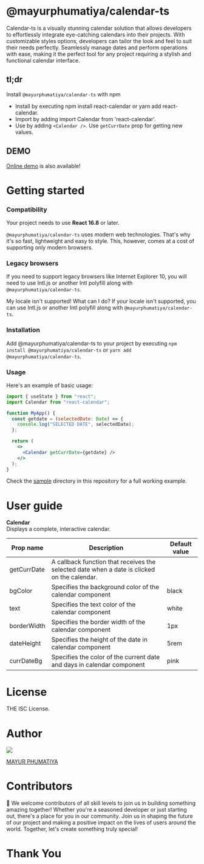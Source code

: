 # @mayurphumatiya/calendar-ts

Calendar-ts is a visually stunning calendar solution that allows developers to effortlessly integrate eye-catching calendars into their projects. With customizable styles options, developers can tailor the look and feel to suit their needs perfectly. Seamlessly manage dates and perform operations with ease, making it the perfect tool for any project requiring a stylish and functional calendar interface.
## tl;dr

Install `@mayurphumatiya/calendar-ts` with npm

- Install by executing npm install react-calendar or yarn add react-calendar.
- Import by adding import Calendar from 'react-calendar'.
- Use by adding `<Calendar />`. Use `getCurrDate` prop for getting new values.

## DEMO

[Online demo](https://calendar-ts-three.vercel.app/) is also available!

# Getting started

### Compatibility
Your project needs to use **React 16.8** or later.

`@mayurphumatiya/calendar-ts` uses modern web technologies. That's why it's so fast, lightweight and easy to style. This, however, comes at a cost of supporting only modern browsers.

### Legacy browsers
If you need to support legacy browsers like Internet Explorer 10, you will need to use Intl.js or another Intl polyfill along with `@mayurphumatiya/calendar-ts`.

My locale isn't supported! What can I do?
If your locale isn't supported, you can use Intl.js or another Intl polyfill along with `@mayurphumatiya/calendar-ts`.

### Installation
Add @mayurphumatiya/calendar-ts to your project by executing `npm install @mayurphumatiya/calendar-ts` or `yarn add @mayurphumatiya/calendar-ts`.

### Usage
Here's an example of basic usage:

```jsx
import { useState } from "react";
import Calendar from "react-calendar";

function MyApp() {
  const getdate = (selectedDate: Date) => {
    console.log("SELECTED DATE", selectedDate);
  };

  return (
    <>
      <Calendar getCurrDate={getdate} />
    </>
  );
}

```


Check the [sample](https://github.com/mayurphumatiya/calendar-ts) directory in this repository for a full working example.

# User guide

**Calendar**  
Displays a complete, interactive calendar.

| Prop name                                      | Description                                 | Default value |
|---|---|---|
| getCurrDate                                                                             | A callback function that receives the selected date when a date is clicked on the calendar. |   |
| bgColor | Specifies the background color of the calendar component | black |
text | Specifies the text color of the calendar component | white |
borderWidth | Specifies the border width of the calendar component | 1px |
dateHeight | Specifies the height of the date in calendar component | 5rem |
currDateBg | Specifies the color of the current date and days in calendar component | pink


# License

THE ISC License.

# Author

<a href="https://github.com/mayurphumatiya/mayurphumatiya/graphs/contributors">
  <img src="https://contrib.rocks/image?repo=mayurphumatiya/mayurphumatiya" />
</a>

[MAYUR PHUMATIYA](https://github.com/mayurphumatiya)

# Contributors
🚀 We welcome contributors of all skill levels to join us in building something amazing together! Whether you're a seasoned developer or just starting out, there's a place for you in our community. Join us in shaping the future of our project and making a positive impact on the lives of users around the world. Together, let's create something truly special!

# Thank You